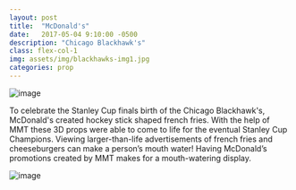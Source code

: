 ```yaml
---
layout: post
title:  "McDonald's"
date:   2017-05-04 9:10:00 -0500
description: "Chicago Blackhawk's"
class: flex-col-1
img: assets/img/blackhawks-img1.jpg
categories: prop
---
```

![image](../../assets/img/blackhawks-hero.jpg "some image")

<span>T</span>o celebrate the Stanley Cup finals birth of the Chicago Blackhawk's, McDonald's created hockey stick shaped french fries. With the help of MMT these 3D props were able to come to life for the eventual Stanley Cup Champions. Viewing larger-than-life advertisements of french fries and cheeseburgers can make a person’s mouth water! Having McDonald’s promotions created by MMT makes for a mouth-watering display.

![image](../../assets/img/blackhawks-img2.jpg "some image")
